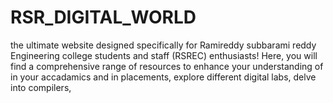# RSR_DIGITAL_WORLD
the ultimate website designed specifically for Ramireddy subbarami reddy Engineering college students and staff (RSREC) enthusiasts! Here, you will find a comprehensive range of resources to enhance your understanding of in your accadamics and in placements, explore different digital labs, delve into compilers, 
